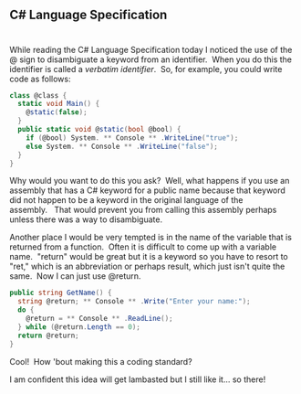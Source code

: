 

## C# Language Specification 
#
While reading the C# Language Specification today I noticed the use of the @ sign to disambiguate a keyword from an identifier.  When you do this the identifier is called a _verbatim identifier_.  So, for example, you could write code as follows:

```csharp
class @class {
  static void Main() {
    @static(false);
  }
  public static void @static(bool @bool) {
    if (@bool) System. ** Console ** .WriteLine("true");
    else System. ** Console ** .WriteLine("false");
  }
}
```

Why would you want to do this you ask?  Well, what happens if you use an assembly that has a C# keyword for a public name because that keyword did not happen to be a keyword in the original language of the assembly.   That would prevent you from calling this assembly perhaps unless there was a way to disambiguate.

Another place I would be very tempted is in the name of the variable that is returned from a function.  Often it is difficult to come up with a variable name.  "return" would be great but it is a keyword so you have to resort to "ret," which is an abbreviation or perhaps result, which just isn't quite the same.  Now I can just use @return.

```csharp
public string GetName() {
  string @return; ** Console ** .Write("Enter your name:");
  do {
    @return = ** Console ** .ReadLine();
  } while (@return.Length == 0);
  return @return;
}
```

Cool!  How 'bout making this a coding standard?

I am confident this idea will get lambasted but I still like it... so there!
